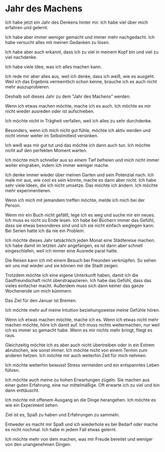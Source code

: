 # Jahr des Machens

Ich habe jetzt ein Jahr des Denkens hinter mir. Ich habe viel über mich erfahren und gelernt.

Ich habe aber immer weniger gemacht und immer mehr nachgedacht. Ich habe versucht alles mit meinen Gedanken zu lösen.

Ich habe aber auch erkannt, dass ich zu viel in meinem Kopf bin und viel zu viel nachdenke.

Ich habe viele Idee, was ich alles machen kann.

Ich rede mir aber alles aus, weil ich denke, dass ich weiß, wie es ausgeht. Weil ich das Ergebnis vermeintlich schon kenne, brauche ich es auch nicht mehr auszuprobieren.

Deshalb soll dieses Jahr zu dem "Jahr des Machens" werden.

Wenn ich etwas machen möchte, mache ich es auch. Ich möchte es mir nicht wieder ausreden oder ist aufschieben.

Ich möchte nicht in Trägheit verfallen, weil ich alles zu sehr durchdenke.

Besonders, wenn ich mich nicht gut fühle, möchte ich aktiv werden und nicht immer weiter im Selbstmitleid versinken. 

Ich weiß was mir gut tut und das möchte ich dann auch tun. Ich möchte nicht auf den perfekten Moment warten. 

Ich möchte mich schneller aus so einem Tief befreien und mich nicht immer weiter eingraben, indem ich immer weniger mache.

Ich denke immer wieder über meinen Garten und sein Potenzial nach. Ich male mir aus, wie cool es sein könnte, mache es dann aber nicht. Ich habe sehr viele Ideen, die ich nicht umsetze. Das möchte ich ändern. Ich möchte mehr experimentieren.

Wenn ich mich mit jemandem treffen möchte, melde ich mich bei der Person.

Wenn mir ein Buch nicht gefällt, lege ich es weg und suche mir ein neues. Ich muss es nicht zu Ende lesen. Ich habe bei Büchern immer das Gefühl, dass sie etwas besonderes sind und ich sie nicht einfach weglegen kann. Bei Serien hatte ich da nie ein Problem.

Ich möchte dieses Jahr tatsächlich jeden Monat eine Städtereise machen. Ich habe damit im letzten Jahr angefangen, es ist dann aber schnell eingeschlafen, weil ich immer eine Ausrede parat hatte.

Die Reisen kann ich mit einem Besuch bei Freunden verknüpfen. So sehen wir uns mal wieder und sie können mir die Stadt zeigen.

Trotzdem möchte ich eine eigene Unterkunft haben, damit ich die Gastfreundschaft nicht überstrapazieren. Ich habe das Gefühl, dass das vieles einfacher macht. Außerdem muss sich dann keiner das ganze Wochenende um mich kümmern.

Das Ziel für den Januar ist Bremen.

Ich möchte mehr auf meine Intuition beziehungsweise meine Gefühle hören. 

Wenn ich etwas machen möchte, mache ich es. Wenn ich etwas nicht mehr machen möchte, höre ich damit auf. Ich muss nichts weitermachen, nur weil ich es immer so gemacht habe. Wenn es mir nichts mehr bringt, fliegt es raus.

Gleichzeitig möchte ich es aber auch nicht übertreiben oder in ein Extrem abrutschen, wie sonst immer. Ich möchte nicht von einem Termin zum anderen hetzen. Ich möchte mir auch weiterhin Zeit für mich nehmen.

Ich möchte weiterhin bewusst Stress vermeiden und ein entspanntes Leben führen.

Ich möchte auch meine zu hohen Erwartungen zügeln. Sie machen aus einer guten Erfahrung, eine nur mittelmäßige. Oft erwarte ich zu viel und bin dann enttäuscht.

Ich möchte mit offenem Ausgang an die Dinge herangehen. Ich möchte es wie ein Experiment sehen.

Ziel ist es, Spaß zu haben und Erfahrungen zu sammeln.

Entweder es macht mir Spaß und ich wiederhole es bei Bedarf oder mache es nicht nochmal. Ich habe in jedem Fall etwas gelernt.

Ich möchte mehr von dem machen, was mir Freude bereitet und weniger von den unangenehmen Dingen.